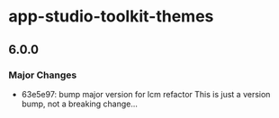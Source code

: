 # app-studio-toolkit-themes

## 6.0.0

### Major Changes

- 63e5e97: bump major version for lcm refactor
  This is just a version bump, not a breaking change...
